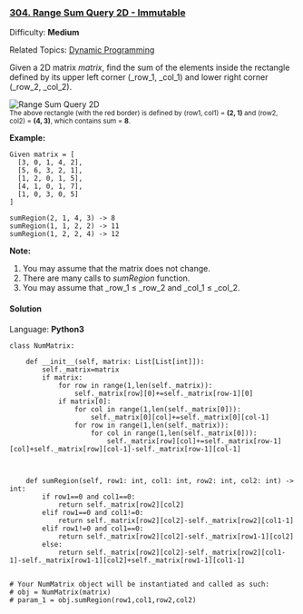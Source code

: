 ### [304\. Range Sum Query 2D - Immutable](https://leetcode.com/problems/range-sum-query-2d-immutable/)

Difficulty: **Medium**  

Related Topics: [Dynamic Programming](https://leetcode.com/tag/dynamic-programming/)


Given a 2D matrix _matrix_, find the sum of the elements inside the rectangle defined by its upper left corner (_row_1, _col_1) and lower right corner (_row_2, _col_2).

![Range Sum Query 2D](/static/images/courses/range_sum_query_2d.png)  
<small style="display: inline;">The above rectangle (with the red border) is defined by (row1, col1) = **(2, 1)** and (row2, col2) = **(4, 3)**, which contains sum = **8**.</small>

**Example:**  

```
Given matrix = [
  [3, 0, 1, 4, 2],
  [5, 6, 3, 2, 1],
  [1, 2, 0, 1, 5],
  [4, 1, 0, 1, 7],
  [1, 0, 3, 0, 5]
]

sumRegion(2, 1, 4, 3) -> 8
sumRegion(1, 1, 2, 2) -> 11
sumRegion(1, 2, 2, 4) -> 12
```

**Note:**  

1.  You may assume that the matrix does not change.
2.  There are many calls to _sumRegion_ function.
3.  You may assume that _row_1 ≤ _row_2 and _col_1 ≤ _col_2.


#### Solution

Language: **Python3**

```python3
class NumMatrix:
​
    def __init__(self, matrix: List[List[int]]):
        self._matrix=matrix
        if matrix:
            for row in range(1,len(self._matrix)):
                self._matrix[row][0]+=self._matrix[row-1][0]
            if matrix[0]:
                for col in range(1,len(self._matrix[0])):
                    self._matrix[0][col]+=self._matrix[0][col-1]
                for row in range(1,len(self._matrix)):
                    for col in range(1,len(self._matrix[0])):
                        self._matrix[row][col]+=self._matrix[row-1][col]+self._matrix[row][col-1]-self._matrix[row-1][col-1]
        
​
        
    def sumRegion(self, row1: int, col1: int, row2: int, col2: int) -> int:
        if row1==0 and col1==0:
            return self._matrix[row2][col2]
        elif row1==0 and col1!=0:
            return self._matrix[row2][col2]-self._matrix[row2][col1-1]
        elif row1!=0 and col1==0:
            return self._matrix[row2][col2]-self._matrix[row1-1][col2]
        else:
            return self._matrix[row2][col2]-self._matrix[row2][col1-1]-self._matrix[row1-1][col2]+self._matrix[row1-1][col1-1]
​
​
# Your NumMatrix object will be instantiated and called as such:
# obj = NumMatrix(matrix)
# param_1 = obj.sumRegion(row1,col1,row2,col2)
```